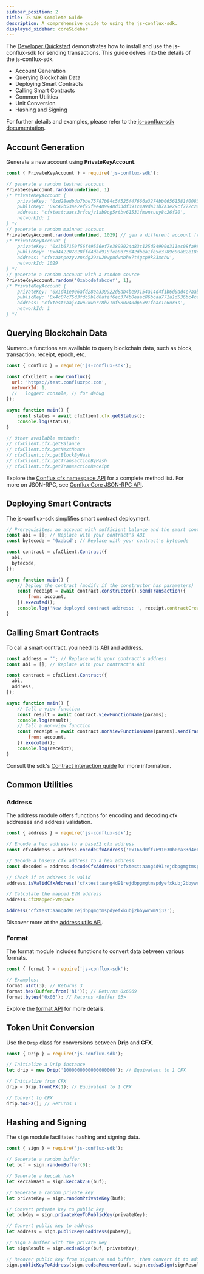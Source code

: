 ```yaml
---
sidebar_position: 2
title: JS SDK Complete Guide
description: A comprehensive guide to using the js-conflux-sdk.
displayed_sidebar: coreSidebar
---
```


The [Developer Quickstart](../core-developer-quickstart.md) demonstrates how to install and use the js-conflux-sdk for sending transactions. This guide delves into the details of the js-conflux-sdk.

* Account Generation
* Querying Blockchain Data
* Deploying Smart Contracts
* Calling Smart Contracts
* Common Utilities
* Unit Conversion
* Hashing and Signing

For further details and examples, please refer to the [js-conflux-sdk documentation](https://confluxnetwork.gitbook.io/js-conflux-sdk).

## Account Generation

Generate a new account using **PrivateKeyAccount**.

```javascript
const { PrivateKeyAccount } = require('js-conflux-sdk');

// generate a random testnet account
PrivateKeyAccount.random(undefined, 1)
/* PrivateKeyAccount {
    privateKey: '0xd28edbdb7bbe75787b84c5f525f47666a3274bb06561581f00839645f3c26f66',
    publicKey: '0xc42b53ae2ef95fee489948d33df391c4a9da31b7a3e29cf772c24eb42f74e94ab3bfe00bf29a239c17786a5b921853b7c5344d36694db43aa849e401f91566a5',
    address: 'cfxtest:aass3rfcwjz1ab9cg5rtbv61531fmwnsuuy8c26f20',
    networkId: 1
} */
// generate a random mainnet account
PrivateKeyAccount.random(undefined, 1029) // gen a different account from above
/* PrivateKeyAccount {
    privateKey: '0x1b67150f56f49556ef7e3899024d83c125d84990d311ec08fa98aa1433bc0f53',
    publicKey: '0xd442207828ffd4dad918fea0d75d42dbea1fe5e3789c00a82e18ce8229714eae3f70b12f2f1abd795ad3e5c52a5a597289eb5096548438c233431f498b47b9a6',
    address: 'cfx:aanpezyvznsdg29zu20wpudwnbhx7t4gcp9k23xchw',
    networkId: 1029
} */
// generate a random account with a random source
PrivateKeyAccount.random('0xabcdefabcdef', 1);
/* PrivateKeyAccount {
    privateKey: '0x1d41e006afd28ea339922d8ab4be93154a14d4f1b6d0ad4e7aabf807e7536a5f',
    publicKey: '0x4c07c75d3fdc5b1d6afef6ec374b0eaac86bcaa771a1d536bc4ce6f111b1c60e414b370e4cf31bf7770ae6818a3518c485398a43857d9053153f6eb4f5644a90',
    address: 'cfxtest:aajx4wn2kwarr8h71uf880w40dp6x91feac1n6ur3s',
    networkId: 1
} */
```

## Querying Blockchain Data

Numerous functions are available to query blockchain data, such as block, transaction, receipt, epoch, etc.

```javascript
const { Conflux } = require('js-conflux-sdk');

const cfxClient = new Conflux({
  url: 'https://test.confluxrpc.com',
  networkId: 1,
  //   logger: console, // for debug
});

async function main() {
    const status = await cfxClient.cfx.getStatus();
    console.log(status);
}

// Other available methods:
// cfxClient.cfx.getBalance
// cfxClient.cfx.getNextNonce
// cfxClient.cfx.getBlockByHash
// cfxClient.cfx.getTransactionByHash
// cfxClient.cfx.getTransactionReceipt
```

Explore the [Conflux cfx namespace API](https://github.com/Conflux-Chain/js-conflux-sdk/blob/v2/docs/api/Conflux.md) for a complete method list. For more on JSON-RPC, see [Conflux Core JSON-RPC API](../build/json-rpc/).

## Deploying Smart Contracts

The js-conflux-sdk simplifies smart contract deployment.

```javascript
// Prerequisites: an account with sufficient balance and the smart contract's bytecode and ABI from solc or hardhat
const abi = []; // Replace with your contract's ABI
const bytecode = '0xabcd'; // Replace with your contract's bytecode

const contract = cfxClient.Contract({
  abi,
  bytecode,
});

async function main() {
    // Deploy the contract (modify if the constructor has parameters)
    const receipt = await contract.constructor().sendTransaction({
        from: account,
    }).executed();
    console.log('New deployed contract address: ', receipt.contractCreated);
}
```

## Calling Smart Contracts

To call a smart contract, you need its ABI and address.

```javascript
const address = ''; // Replace with your contract's address
const abi = []; // Replace with your contract's ABI

const contract = cfxClient.Contract({
  abi,
  address,
});

async function main() {
    // Call a view function
    const result = await contract.viewFunctionName(params);
    console.log(result);
    // Call a non-view function
    const receipt = await contract.nonViewFunctionName(params).sendTransaction({
        from: account,
    }).executed();
    console.log(receipt);
}
```

Consult the sdk's [Contract interaction guide](https://confluxnetwork.gitbook.io/js-conflux-sdk/docs/interact_with_contract) for more information.

## Common Utilities

### Address

The address module offers functions for encoding and decoding cfx addresses and address validation.

```javascript
const { address } = require('js-conflux-sdk');

// Encode a hex address to a base32 cfx address
const cfxAddress = address.encodeCfxAddress('0x166d0ff7691030b0ca33d4e60e842cd300a3010d', 1);

// Decode a base32 cfx address to a hex address
const decoded = address.decodeCfxAddress('cfxtest:aang4d91rejdbpgmgtmspdyefxkubj2bbywrwm9j3z');

// Check if an address is valid
address.isValidCfxAddress('cfxtest:aang4d91rejdbpgmgtmspdyefxkubj2bbywrwm9j3z'); // Returns true

// Calculate the mapped EVM address
address.cfxMappedEVMSpace

Address('cfxtest:aang4d91rejdbpgmgtmspdyefxkubj2bbywrwm9j3z');
```

Discover more at the [address utils API](https://github.com/Conflux-Chain/js-conflux-sdk/blob/v2/docs/api/util/address.md).

### Format

The format module includes functions to convert data between various formats.

```javascript
const { format } = require('js-conflux-sdk');

// Examples:
format.uInt(3); // Returns 3
format.hex(Buffer.from('hi')); // Returns 0x6869
format.bytes('0x03'); // Returns <Buffer 03>
```

Explore the [format API](https://github.com/Conflux-Chain/js-conflux-sdk/blob/v2/docs/api/util/format.md) for more details.

## Token Unit Conversion

Use the `Drip` class for conversions between **Drip** and **CFX**.

```javascript
const { Drip } = require('js-conflux-sdk');

// Initialize a Drip instance
let drip = new Drip('1000000000000000000'); // Equivalent to 1 CFX

// Initialize from CFX
drip = Drip.fromCFX(1); // Equivalent to 1 CFX

// Convert to CFX
drip.toCFX(); // Returns 1
```

## Hashing and Signing

The `sign` module facilitates hashing and signing data.

```js
const { sign } = require('js-conflux-sdk');

// Generate a random buffer
let buf = sign.randomBuffer(0);

// Generate a keccak hash
let keccakHash = sign.keccak256(buf);

// Generate a random private key
let privateKey = sign.randomPrivateKey(buf);

// Convert private key to public key
let pubKey = sign.privateKeyToPublicKey(privateKey);

// Convert public key to address
let address = sign.publicKeyToAddress(pubKey);

// Sign a buffer with the private key
let signResult = sign.ecdsaSign(buf, privateKey);

// Recover public key from signature and buffer, then convert it to address
sign.publicKeyToAddress(sign.ecdsaRecover(buf, sign.ecdsaSign(signResult, privateKey)))
```

